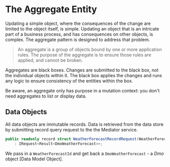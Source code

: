 # The Aggregate Entity

Updating a simple object, where the consequences of the change are limited to the object itself, is simple.  Updating an object that is an intricate part of a business process, and has consequences on other objects, is complex.  The aggregate pattern is designed to address that problem.

> An aggregate is a group of objects bound by one or more application rules.  The purpose of the aggregate is to ensure those rules are applied, and cannot be broken.  
 
Aggregates are black boxes.  Changes are submitted to the black box, not the individual objects within it.  The black box applies the changes and runs any logic to ensure consistency of the entities within the box.

Be aware, an aggregate only has purpose in a mutation context: you don't need aggregates to list or display data.  

## Data Objects

All data objects are immutable records.  Data is retrieved from the data store by submitting record query request to the the Mediator service.

```csharp
public readonly record struct WeatherForecastRecordRequest(WeatherForecastId Id)
    : IRequest<Result<DmoWeatherForecast>>;
```

We pass in a `WeatherForecastId` and get back a `DmoWeatherForecast` - a *Dmo* object [Data Model Object].

 